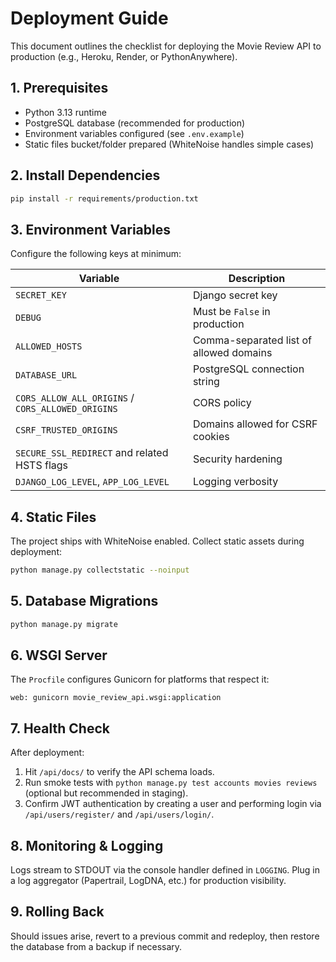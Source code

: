 # Deployment Guide

This document outlines the checklist for deploying the Movie Review API to production (e.g., Heroku, Render, or PythonAnywhere).

## 1. Prerequisites

- Python 3.13 runtime
- PostgreSQL database (recommended for production)
- Environment variables configured (see `.env.example`)
- Static files bucket/folder prepared (WhiteNoise handles simple cases)

## 2. Install Dependencies

```bash
pip install -r requirements/production.txt
```

## 3. Environment Variables

Configure the following keys at minimum:

| Variable | Description |
| --- | --- |
| `SECRET_KEY` | Django secret key |
| `DEBUG` | Must be `False` in production |
| `ALLOWED_HOSTS` | Comma-separated list of allowed domains |
| `DATABASE_URL` | PostgreSQL connection string |
| `CORS_ALLOW_ALL_ORIGINS` / `CORS_ALLOWED_ORIGINS` | CORS policy |
| `CSRF_TRUSTED_ORIGINS` | Domains allowed for CSRF cookies |
| `SECURE_SSL_REDIRECT` and related HSTS flags | Security hardening |
| `DJANGO_LOG_LEVEL`, `APP_LOG_LEVEL` | Logging verbosity |

## 4. Static Files

The project ships with WhiteNoise enabled. Collect static assets during deployment:

```bash
python manage.py collectstatic --noinput
```

## 5. Database Migrations

```bash
python manage.py migrate
```

## 6. WSGI Server

The `Procfile` configures Gunicorn for platforms that respect it:

```
web: gunicorn movie_review_api.wsgi:application
```

## 7. Health Check

After deployment:

1. Hit `/api/docs/` to verify the API schema loads.
2. Run smoke tests with `python manage.py test accounts movies reviews` (optional but recommended in staging).
3. Confirm JWT authentication by creating a user and performing login via `/api/users/register/` and `/api/users/login/`.

## 8. Monitoring & Logging

Logs stream to STDOUT via the console handler defined in `LOGGING`. Plug in a log aggregator (Papertrail, LogDNA, etc.) for production visibility.

## 9. Rolling Back

Should issues arise, revert to a previous commit and redeploy, then restore the database from a backup if necessary.
